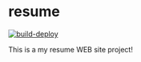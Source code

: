 # resume
[![build-deploy](https://github.com/ivanmarinoff/resume/actions/workflows/deploy.yml/badge.svg)](https://github.com/ivanmarinoff/resume/actions/workflows/deploy.yml)

This is a my resume WEB site project!
